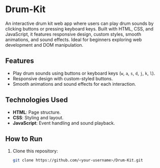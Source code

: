 # Drum-Kit
An interactive drum kit web app where users can play drum sounds by clicking buttons or pressing keyboard keys. Built with HTML, CSS, and JavaScript, it features responsive design, custom styles, smooth animations, and sound effects. Ideal for beginners exploring web development and DOM manipulation.

## Features
- Play drum sounds using buttons or keyboard keys (`w`, `a`, `s`, `d`, `j`, `k`, `l`).
- Responsive design with custom-styled buttons.
- Smooth animations and sound effects for each interaction.

## Technologies Used
- **HTML**: Page structure.
- **CSS**: Styling and layout.
- **JavaScript**: Event handling and sound playback.

## How to Run
1. Clone this repository:
   ```bash
   git clone https://github.com/<your-username>/Drum-Kit.git
